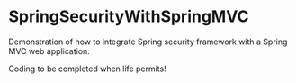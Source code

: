 # SpringSecurityWithSpringMVC
Demonstration of how to integrate Spring security framework with a Spring MVC web application.

Coding to be completed when life permits!
